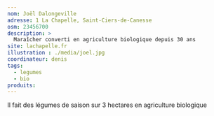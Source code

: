 ```yaml
---
nom: Joël Dalongeville
adresse: 1 La Chapelle, Saint-Ciers-de-Canesse
osm: 23456700
description: >
  Maraîcher converti en agriculture biologique depuis 30 ans
site: lachapelle.fr
illustration : ./media/joel.jpg
coordinateur: denis
tags:
  - legumes
  - bio
produits:
---
```


Il fait des légumes de saison sur 3 hectares en agriculture biologique